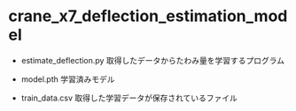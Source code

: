 # crane_x7_deflection_estimation_model

- estimate_deflection.py
取得したデータからたわみ量を学習するプログラム

- model.pth
学習済みモデル

- train_data.csv
取得した学習データが保存されているファイル